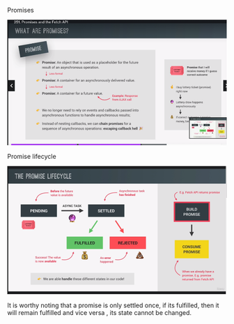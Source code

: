 Promises

![](./img/i1.png)

Promise lifecycle

![](./img/i2.png)

It is worthy noting that a promise is only settled once, if its fulfilled, then it will remain fulfilled and vice versa , its state cannot be changed.
